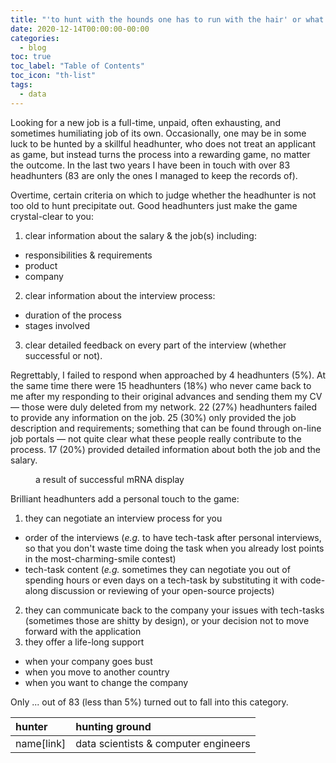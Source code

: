 ```yaml
---
title: "'to hunt with the hounds one has to run with the hair' or what makes a good headhunter"
date: 2020-12-14T00:00:00-00:00
categories:
  - blog
toc: true
toc_label: "Table of Contents"
toc_icon: "th-list"
tags:
  - data
---
```


Looking for a new job is a full-time, unpaid, often exhausting, and sometimes humiliating job of its own. Occasionally, one may be in some luck to be hunted by a skillful headhunter, who does not treat an applicant as game, but instead turns the process into a rewarding game, no matter the outcome. In the last two years I have been in touch with over 83 headhunters (83 are only the ones I managed to keep the records of).

Overtime, certain criteria on which to judge whether the headhunter is not too old to hunt precipitate out. Good headhunters just make the game crystal-clear to you:
1. clear information about the salary & the job(s) including:
* responsibilities & requirements
* product
* company

2. clear information about the interview process:
* duration of the process
* stages involved

3. clear detailed feedback on every part of the interview (whether successful or not).

Regrettably, I failed to respond when approached by 4 headhunters (5%). At the same time there were 15 headhunters (18%) who never came back to me after my responding to their original advances and sending them my CV — those were duly deleted from my network. 22 (27%) headhunters failed to provide any information on the job. 25 (30%) only provided the job description and requirements; something that can be found through on-line job portals — not quite clear what these people really contribute to the process. 17 (20%) provided detailed information about both the job and the salary.

<figure class="align-center">
  <img src="{{ site.url }}{{ site.baseurl }}/assets/images/headhunters_statistics.png" alt="">
  <figcaption>a result of successful mRNA display</figcaption>
</figure>

Brilliant headhunters add a personal touch to the game:
1. they can negotiate an interview process for you
* order of the interviews (*e.g.* to have tech-task after personal interviews, so that you don't waste time doing the task when you already lost points in the most-charming-smile contest)
* tech-task content (*e.g.* sometimes they can negotiate you out of spending hours or even days on a tech-task by substituting it with code-along discussion or reviewing of your open-source projects)
2. they can communicate back to the company your issues with tech-tasks (sometimes those are shitty by design), or your decision not to move forward with the application
3. they offer a life-long support
* when your company goes bust
* when you move to another country
* when you want to change the company

Only ... out of 83 (less than 5%) turned out to fall into this category.

|hunter|hunting ground|
|:--|:--|
|name[link]|data scientists & computer engineers|
